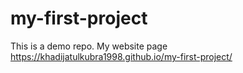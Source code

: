# my-first-project
This is a demo repo.
My website page https://khadijatulkubra1998.github.io/my-first-project/
